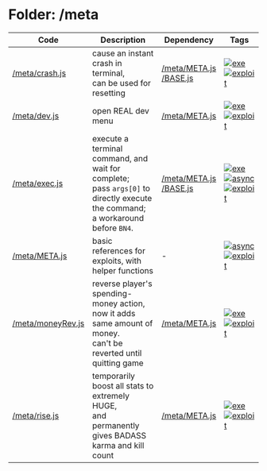 <!-- begin script info -->
# Folder: /meta
Code|Description|Dependency|Tags
-|-|-|-
[/meta/crash.js](./crash.js)|cause an instant crash in terminal,<br>can be used for resetting|[/meta/META.js](./META.js)<br>[/BASE.js](../BASE.js)|[![exe](https://img.shields.io/badge/-exe-gold)](#exe)[![exploit](https://img.shields.io/badge/-exploit-%23ff0000)](#exploit)
[/meta/dev.js](./dev.js)|open REAL dev menu|[/meta/META.js](./META.js)|[![exe](https://img.shields.io/badge/-exe-gold)](#exe)[![exploit](https://img.shields.io/badge/-exploit-%23ff0000)](#exploit)
[/meta/exec.js](./exec.js)|execute a terminal command, and wait for complete;<br>pass `args[0]` to directly execute the command;<br>a workaround before `BN4`.|[/meta/META.js](./META.js)<br>[/BASE.js](../BASE.js)|[![exe](https://img.shields.io/badge/-exe-gold)](#exe)[![async](https://img.shields.io/badge/-async-black)](#async)[![exploit](https://img.shields.io/badge/-exploit-%23ff0000)](#exploit)
[/meta/META.js](./META.js)|basic references for exploits, with helper functions|-|[![async](https://img.shields.io/badge/-async-black)](#async)[![exploit](https://img.shields.io/badge/-exploit-%23ff0000)](#exploit)
[/meta/moneyRev.js](./moneyRev.js)|reverse player's spending-money action,<br>now it adds same amount of money.<br>can't be reverted until quitting game|[/meta/META.js](./META.js)|[![exe](https://img.shields.io/badge/-exe-gold)](#exe)[![exploit](https://img.shields.io/badge/-exploit-%23ff0000)](#exploit)
[/meta/rise.js](./rise.js)|temporarily boost all stats to extremely HUGE,<br>and permanently gives BADASS karma and kill count|[/meta/META.js](./META.js)|[![exe](https://img.shields.io/badge/-exe-gold)](#exe)[![exploit](https://img.shields.io/badge/-exploit-%23ff0000)](#exploit)
